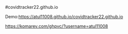 #covidtracker22.github.io

Demo:https://atul11008.github.io/covidtracker22.github.io



https://komarev.com/ghpvc/?username=atul11008

